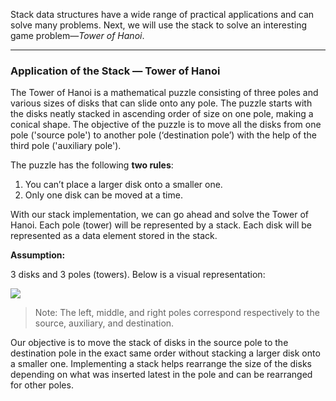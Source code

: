 
Stack data structures have a wide range of practical applications and can solve many problems. Next, we will use the stack to solve an interesting game problem—*Tower of Hanoi*.

---



### Application of the Stack — Tower of Hanoi

The Tower of Hanoi is a mathematical puzzle consisting of three poles and various sizes of disks that can slide onto any pole. The puzzle starts with the disks neatly stacked in ascending order of size on one pole, making a conical shape. The objective of the puzzle is to move all the disks from one pole ('source pole') to another pole (‘destination pole’) with the help of the third pole ('auxiliary pole').

The puzzle has the following **two rules**:

1. You can’t place a larger disk onto a smaller one.
2. Only one disk can be moved at a time.

With our stack implementation, we can go ahead and solve the Tower of Hanoi. Each pole (tower) will be represented by a stack. Each disk will be represented as a data element stored in the stack. 

**Assumption:**

3 disks and 3 poles (towers).  Below is a visual representation:

![](https://www.tutorialspoint.com/data_structures_algorithms/images/tower_of_hanoi.jpg)

> Note: The left, middle, and right poles correspond respectively to the source, auxiliary, and destination.

Our objective is to move the stack of disks in the source pole to the destination pole in the exact same order without stacking a larger disk onto a smaller one. Implementing a stack helps rearrange the size of the disks depending on what was inserted latest in the pole and can be rearranged for other poles.
